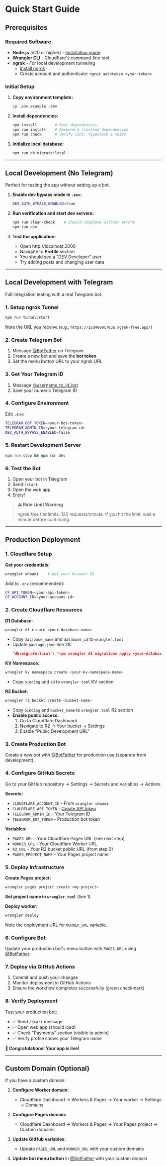 # Quick Start Guide

## Prerequisites

### Required Software

- **Node.js** (v20 or higher) - [Installation guide](https://nodejs.org/)
- **Wrangler CLI** - Cloudflare's command-line tool
- **ngrok** - For local development tunneling
  - [Install ngrok](https://ngrok.com/download)
  - Create account and authenticate: `ngrok authtoken <your-token>`

### Initial Setup

1. **Copy environment template:**

   ```bash
   cp .env.example .env
   ```

2. **Install dependencies:**

   ```bash
   npm install        # Root dependencies
   npm run install    # Backend & frontend dependencies
   npm run check      # Verify lint, typecheck & tests
   ```

3. **Initialize local database:**
   ```bash
   npm run db:migrate:local
   ```

---

## Local Development (No Telegram)

Perfect for testing the app without setting up a bot.

1. **Enable dev bypass mode in `.env`:**

   ```bash
   DEV_AUTH_BYPASS_ENABLED=true
   ```

2. **Run verification and start dev servers:**

   ```bash
   npm run clean-check    # Should complete without errors
   npm run dev
   ```

3. **Test the application:**
   - Open http://localhost:3000
   - Navigate to **Profile** section
   - You should see a "DEV Developer" user
   - Try adding posts and changing user data

---

## Local Development with Telegram

Full integration testing with a real Telegram bot.

### 1. Setup ngrok Tunnel

```bash
npm run tunnel:start
```

Note the URL you receive (e.g., `https://1cd4689c783a.ngrok-free.app/`)

### 2. Create Telegram Bot

1. Message [@BotFather](https://t.me/botfather) on Telegram
2. Create a new bot and save the **bot token**
3. Set the menu button URL to your ngrok URL

### 3. Get Your Telegram ID

1. Message [@username_to_id_bot](https://t.me/username_to_id_bot)
2. Save your numeric Telegram ID

### 4. Configure Environment

Edit `.env`:

```bash
TELEGRAM_BOT_TOKEN=<your-bot-token>
TELEGRAM_ADMIN_ID=<your-telegram-id>
DEV_AUTH_BYPASS_ENABLED=false
```

### 5. Restart Development Server

```bash
npm run stop && npm run dev
```

### 6. Test the Bot

1. Open your bot in Telegram
2. Send `/start`
3. Open the web app
4. Enjoy!

> **⚠️ Rate Limit Warning**
>
> ngrok free tier limits: 120 requests/minute. If you hit the limit, wait a minute before continuing.

---

## Production Deployment

### 1. Cloudflare Setup

**Get your credentials:**

```bash
wrangler whoami    # Get your Account ID
```

Add to `.env` (recommended):

```bash
CF_API_TOKEN=<your-api-token>
CF_ACCOUNT_ID=<your-account-id>
```

### 2. Create Cloudflare Resources

**D1 Database:**

```bash
wrangler d1 create <your-database-name>
```

- Copy `database_name` and `database_id` to `wrangler.toml`
- Update `package.json` line 28:
  ```json
  "db:migrate:local": "npx wrangler d1 migrations apply <your-database-name> --local"
  ```

**KV Namespace:**

```bash
wrangler kv namespace create <your-kv-namespace-name>
```

- Copy `binding` and `id` to `wrangler.toml` KV section

**R2 Bucket:**

```bash
wrangler r2 bucket create <bucket-name>
```

- Copy `binding` and `bucket_name` to `wrangler.toml` R2 section
- **Enable public access:**
  1. Go to Cloudflare Dashboard
  2. Navigate to R2 → Your bucket → Settings
  3. Enable "Public Development URL"

### 3. Create Production Bot

Create a new bot with [@BotFather](https://t.me/botfather) for production use (separate from development).

### 4. Configure GitHub Secrets

Go to your GitHub repository → Settings → Secrets and variables → Actions

**Secrets:**

- `CLOUDFLARE_ACCOUNT_ID` - From `wrangler whoami`
- `CLOUDFLARE_API_TOKEN` - [Create API token](https://dash.cloudflare.com/profile/api-tokens)
- `TELEGRAM_ADMIN_ID` - Your Telegram ID
- `TELEGRAM_BOT_TOKEN` - Production bot token

**Variables:**

- `PAGES_URL` - Your Cloudflare Pages URL (see next step)
- `WORKER_URL` - Your Cloudflare Worker URL
- `R2_URL` - Your R2 bucket public URL (from step 2)
- `PAGES_PROJECT_NAME` - Your Pages project name

### 5. Deploy Infrastructure

**Create Pages project:**

```bash
wrangler pages project create <my-project>
```

**Set project name in `wrangler.toml`** (line 1)

**Deploy worker:**

```bash
wrangler deploy
```

Note the deployment URL for `WORKER_URL` variable.

### 6. Configure Bot

Update your production bot's menu button with `PAGES_URL` using [@BotFather](https://t.me/botfather).

### 7. Deploy via GitHub Actions

1. Commit and push your changes
2. Monitor deployment in GitHub Actions
3. Ensure the workflow completes successfully (green checkmark)

### 8. Verify Deployment

Test your production bot:

- ✅ Send `/start` message
- ✅ Open web app (should load)
- ✅ Check "Payments" section (visible to admin)
- ✅ Verify profile shows your Telegram name

**🎉 Congratulations! Your app is live!**

---

## Custom Domain (Optional)

If you have a custom domain:

1. **Configure Worker domain:**
   - Cloudflare Dashboard → Workers & Pages → Your worker → Settings → Domains

2. **Configure Pages domain:**
   - Cloudflare Dashboard → Workers & Pages → Your Pages project → Custom domains

3. **Update GitHub variables:**
   - Update `PAGES_URL` and `WORKER_URL` with your custom domains

4. **Update bot menu button** in [@BotFather](https://t.me/botfather) with your custom domain

